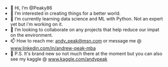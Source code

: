 - 👋 Hi, I’m @Peaky86
- 👀 I’m interested in creating things for a better world.
- 🌱 I’m currently learning data science and ML with Python. Not an expert yet but i'm working on it.
- 💞️ I’m looking to collaborate on any projects that help reduce our impat on the environment.
- 📫 How to reach me: andy_peak@msn.com or message me @ www.linkedin.com/in/andrew-peak-mba
- 👀 P.S. It's brand new so not much there at the moment but you can also see my kaggle @ www.kaggle.com/andypeak

<!---
Peaky86/Peaky86 is a ✨ special ✨ repository because its `README.md` (this file) appears on your GitHub profile.
You can click the Preview link to take a look at your changes.
--->
